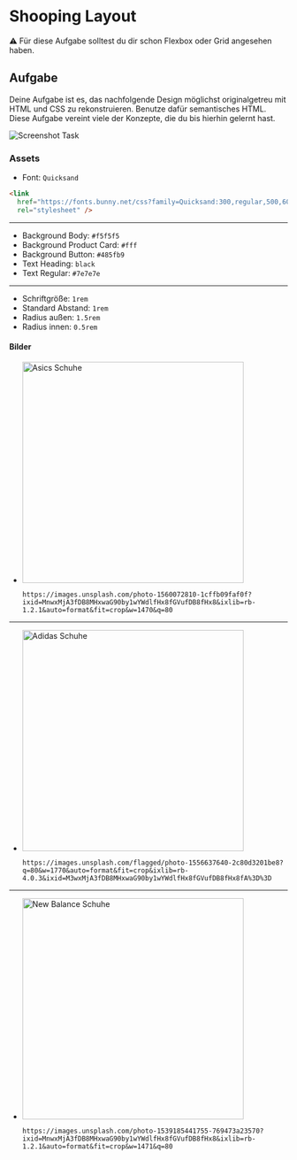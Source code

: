 # Shooping Layout

⚠️ Für diese Aufgabe solltest du dir schon Flexbox oder Grid angesehen haben.

## Aufgabe

Deine Aufgabe ist es, das nachfolgende Design möglichst originalgetreu mit HTML und CSS zu rekonstruieren. Benutze dafür semantisches HTML. Diese Aufgabe vereint viele der Konzepte, die du bis hierhin gelernt hast.

<img src="https://user-images.githubusercontent.com/16404104/124711411-54298a00-defe-11eb-8b5b-bb99abdaad21.png" alt="Screenshot Task" style="max-width: 800px;" />

### Assets

- Font: `Quicksand`

```html
<link
  href="https://fonts.bunny.net/css?family=Quicksand:300,regular,500,600,700"
  rel="stylesheet" />
```

<hr>

- Background Body: `#f5f5f5`
- Background Product Card: `#fff`
- Background Button: `#485fb9`
- Text Heading: `black`
- Text Regular: `#7e7e7e`

<hr>

- Schriftgröße: `1rem`
- Standard Abstand: `1rem`
- Radius außen: `1.5rem`
- Radius innen: `0.5rem`

#### Bilder

- <img src="https://images.unsplash.com/photo-1560072810-1cffb09faf0f?ixid=MnwxMjA3fDB8MHxwaG90by1wYWdlfHx8fGVufDB8fHx8&ixlib=rb-1.2.1&auto=format&fit=crop&w=1470&q=80" alt="Asics Schuhe" style="width: 400px" />

  `https://images.unsplash.com/photo-1560072810-1cffb09faf0f?ixid=MnwxMjA3fDB8MHxwaG90by1wYWdlfHx8fGVufDB8fHx8&ixlib=rb-1.2.1&auto=format&fit=crop&w=1470&q=80`

<hr>

- <img src="https://images.unsplash.com/flagged/photo-1556637640-2c80d3201be8?ixlib=rb-1.2.1&ixid=MnwxMjA3fDB8MHxwaG90by1wYWdlfHx8fGVufDB8fHx8&auto=format&fit=crop&w=1470&q=80" alt="Adidas Schuhe" style="width: 400px" />

  `https://images.unsplash.com/flagged/photo-1556637640-2c80d3201be8?q=80&w=1770&auto=format&fit=crop&ixlib=rb-4.0.3&ixid=M3wxMjA3fDB8MHxwaG90by1wYWdlfHx8fGVufDB8fHx8fA%3D%3D`

<hr>

- <img src="https://images.unsplash.com/photo-1539185441755-769473a23570?ixid=MnwxMjA3fDB8MHxwaG90by1wYWdlfHx8fGVufDB8fHx8&ixlib=rb-1.2.1&auto=format&fit=crop&w=1471&q=80" alt="New Balance Schuhe" style="width: 400px" />

  `https://images.unsplash.com/photo-1539185441755-769473a23570?ixid=MnwxMjA3fDB8MHxwaG90by1wYWdlfHx8fGVufDB8fHx8&ixlib=rb-1.2.1&auto=format&fit=crop&w=1471&q=80`
